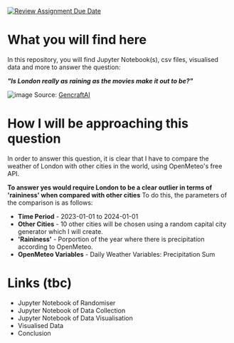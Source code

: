 [![Review Assignment Due Date](https://classroom.github.com/assets/deadline-readme-button-22041afd0340ce965d47ae6ef1cefeee28c7c493a6346c4f15d667ab976d596c.svg)](https://classroom.github.com/a/16Ytx_fz)

# What you will find here
In this repository, you will find Jupyter Notebook(s), csv files, visualised data and more to answer the question: 

***"Is London really as raining as the movies make it out to be?"***

![image](https://cdn.gencraft.com/prod/user/8c6b38e8-1ede-45a1-846d-bf442ee64fb5/1077bc11-5bf1-4764-a8c8-e286650b83bc/image/image1_0.jpg?Expires=1729942039&Signature=iRB0pWzy1r-bXnRc-6GSIPuigLIFe4HN7yWJbe8ApbMIXv1xRqBPsbiaeggru8vlEH-kNDDpewszbr3GWrSFORzNygE8JF6cdw21XiaC~KeSl3w9jTqW7HtBFS7tkq~qpcgIwTqTyJpxB4xHf-bLYnTtj0vqBJ5txQJS6RZHYC-x5sMbXZDr2TwcouQuFC48f79ZJr5ws3tW-tleQlOuSpiXHPJs97Jt5-fI8~K8pUfyggW090uNd7Uvqxd5tn46G00Bsxecq7iPoqvyTCdPXebqWqpqpAp8Ts40mRp2K6citaBPv3PWOnqoDLlqH90iYDiB3db6C9zHRS2g0xBVpA__&Key-Pair-Id=K3RDDB1TZ8BHT8)
Source: [GencraftAI](https://gencraft.com/generate)

# How I will be approaching this question
In order to answer this question, it is clear that I have to compare the weather of London with other cities in the world, using OpenMeteo's free API.

**To answer yes would require London to be a clear outlier in terms of 'raininess' when compared with other cities** 
To do this, the parameters of the comparison is as follows:
- **Time Period** - 2023-01-01 to 2024-01-01
- **Other Cities** - 10 other cities will be chosen using a random capital city generator which I will create.
- **'Raininess'** - Porportion of the year where there is precipitation according to OpenMeteo.
- **OpenMeteo Variables** - Daily Weather Variables: Precipitation Sum


# Links (tbc)
- Jupyter Notebook of Randomiser
- Jupyter Notebook of Data Collection 
- Jupyter Notebook of Data Visualisation
- Visualised Data
- Conclusion
